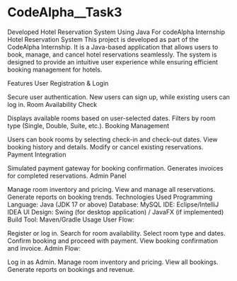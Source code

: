# CodeAlpha__Task3
Developed Hotel Reservation System Using Java For codeAlpha Internship
Hotel Reservation System
This project is developed as part of the CodeAlpha Internship. It is a Java-based application that allows users to book, manage, and cancel hotel reservations seamlessly. The system is designed to provide an intuitive user experience while ensuring efficient booking management for hotels.

Features
User Registration & Login

Secure user authentication.
New users can sign up, while existing users can log in.
Room Availability Check

Displays available rooms based on user-selected dates.
Filters by room type (Single, Double, Suite, etc.).
Booking Management

Users can book rooms by selecting check-in and check-out dates.
View booking history and details.
Modify or cancel existing reservations.
Payment Integration

Simulated payment gateway for booking confirmation.
Generates invoices for completed reservations.
Admin Panel

Manage room inventory and pricing.
View and manage all reservations.
Generate reports on booking trends.
Technologies Used
Programming Language: Java (JDK 17 or above)
Database: MySQL
IDE: Eclipse/IntelliJ IDEA
UI Design: Swing (for desktop application) / JavaFX (if implemented)
Build Tool: Maven/Gradle
Usage
User Flow:

Register or log in.
Search for room availability.
Select room type and dates.
Confirm booking and proceed with payment.
View booking confirmation and invoice.
Admin Flow:

Log in as Admin.
Manage room inventory and pricing.
View all bookings.
Generate reports on bookings and revenue.
